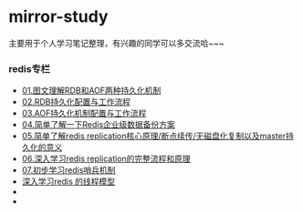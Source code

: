 # mirror-study
主要用于个人学习笔记整理，有兴趣的同学可以多交流哈~~~

### redis专栏

* [01.图文理解RDB和AOF两种持久化机制](https://www.cnblogs.com/mrmirror/p/13576342.html)
* [02.RDB持久化配置与工作流程](https://www.cnblogs.com/mrmirror/p/13581109.html)
* [03.AOF持久化机制配置与工作流程](https://www.cnblogs.com/mrmirror/p/13581116.html)
* [04.简单了解一下Redis企业级数据备份方案](https://www.cnblogs.com/mrmirror/p/13583225.html)
* [05.简单了解redis replication核心原理/断点续传/无磁盘化复制以及master持久化的意义](https://www.cnblogs.com/mrmirror/p/13583715.html)
* [06.深入学习redis replication的完整流程和原理](https://www.cnblogs.com/mrmirror/p/13584707.html)
* [07.初步学习redis哨兵机制](https://www.cnblogs.com/mrmirror/p/13592512.html)
* [深入学习redis 的线程模型](https://www.cnblogs.com/mrmirror/p/13587311.html)
* []()
* []()
